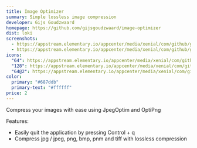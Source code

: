 ```yaml
---
title: Image Optimizer
summary: Simple lossless image compression
developer: Gijs Goudzwaard
homepage: https://github.com/gijsgoudzwaard/image-optimizer
dist: loki
screenshots:
  - https://appstream.elementary.io/appcenter/media/xenial/com/github/gijsgoudzwaard.image-optimizer.desktop/1581663F94DB3B7A857C4860C8E9CE94/screenshots/image-1_orig.png
  - https://appstream.elementary.io/appcenter/media/xenial/com/github/gijsgoudzwaard.image-optimizer.desktop/1581663F94DB3B7A857C4860C8E9CE94/screenshots/image-2_orig.png
icons:
  "64": https://appstream.elementary.io/appcenter/media/xenial/com/github/gijsgoudzwaard.image-optimizer.desktop/1581663F94DB3B7A857C4860C8E9CE94/icons/64x64/com.github.gijsgoudzwaard.image-optimizer_com.github.gijsgoudzwaard.image-optimizer.png
  "128": https://appstream.elementary.io/appcenter/media/xenial/com/github/gijsgoudzwaard.image-optimizer.desktop/1581663F94DB3B7A857C4860C8E9CE94/icons/128x128/com.github.gijsgoudzwaard.image-optimizer_com.github.gijsgoudzwaard.image-optimizer.png
  "64@2": https://appstream.elementary.io/appcenter/media/xenial/com/github/gijsgoudzwaard.image-optimizer.desktop/1581663F94DB3B7A857C4860C8E9CE94/icons/64x64@2/com.github.gijsgoudzwaard.image-optimizer_com.github.gijsgoudzwaard.image-optimizer.png
color:
  primary: "#687ddb"
  primary-text: "#ffffff"
price: 2
---
```


<p>Compress your images with ease using JpegOptim and OptiPng</p>
<p>Features:</p>
<ul>
  <li>Easily quit the application by pressing Control + q</li>
  <li>Compress jpg / jpeg, png, bmp, pnm and tiff with lossless compression</li>
</ul>